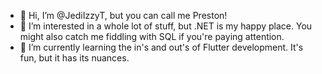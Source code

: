 - 👋 Hi, I’m @JediIzzyT, but you can call me Preston!
- 👀 I’m interested in a whole lot of stuff, but .NET is my happy place. You might also catch me fiddling with SQL if you're paying attention.
- 🌱 I’m currently learning the in's and out's of Flutter development. It's fun, but it has its nuances.
<!--- - 📫 How to reach me ... --->
<!--- - 💞️ I’m looking to collaborate on ... --->
<!---
JediIzzyT/JediIzzyT is a ✨ special ✨ repository because its `README.md` (this file) appears on your GitHub profile.
You can click the Preview link to take a look at your changes.
--->
